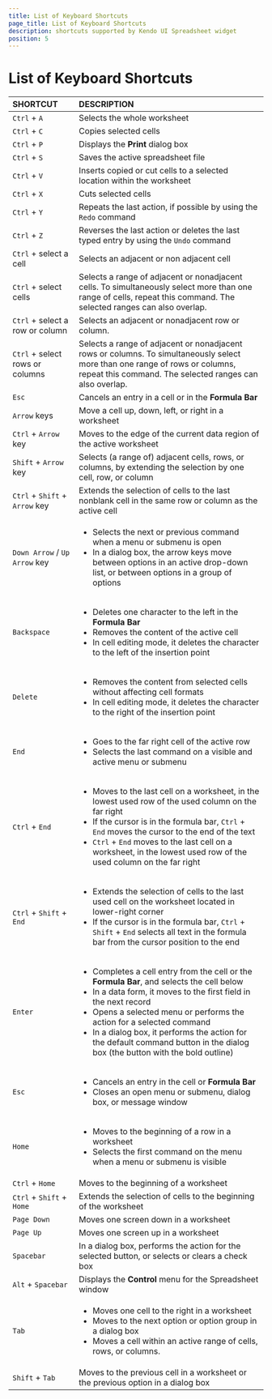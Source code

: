 ```yaml
---
title: List of Keyboard Shortcuts
page_title: List of Keyboard Shortcuts
description: shortcuts supported by Kendo UI Spreadsheet widget
position: 5
---
```


# List of Keyboard Shortcuts

| SHORTCUT										    | DESCRIPTION				                                    |
| :--- 												| :---						                                    |
| `Ctrl` + `A`				                        | Selects the whole worksheet								    |
| `Ctrl` + `C`				                        | Copies selected cells    						        	    |
| `Ctrl` + `P`                                      | Displays the **Print** dialog box                             |
| `Ctrl` + `S`                                      | Saves the active spreadsheet file                             |
| `Ctrl` + `V`				                        | Inserts copied or cut cells to a selected location within the worksheet |
| `Ctrl` + `X`				                        | Cuts selected cells										    |
| `Ctrl` + `Y` 				                        | Repeats the last action, if possible by using the `Redo` command |  
| `Ctrl` + `Z` 		                                | Reverses the last action or deletes the last typed entry by using the `Undo` command |
| `Ctrl` + select a cell                        	| Selects an adjacent or non adjacent cell |
| `Ctrl` + select cells                             | Selects a range of adjacent or nonadjacent cells. To simultaneously select more than one range of cells, repeat this command. The selected ranges can also overlap. |
| `Ctrl` + select a row or column 	                | Selects an adjacent or nonadjacent row or column. |  
| `Ctrl` + select rows or columns                   | Selects a range of adjacent or nonadjacent rows or columns. To simultaneously select more than one range of rows or columns, repeat this command. The selected ranges can also overlap. |
| `Esc`						                        | Cancels an entry in a cell or in the **Formula Bar**          |
| `Arrow` keys                                      | Move a cell up, down, left, or right in a worksheet          |
| `Ctrl` + `Arrow` key                              | Moves to the edge of the current data region of the active worksheet |
| `Shift` + `Arrow` key 	                        | Selects (a range of) adjacent cells, rows, or columns, by extending the selection by one cell, row, or column |
| `Ctrl` + `Shift` + `Arrow` key                    | Extends the selection of cells to the last nonblank cell in the same row or column as the active cell |
| `Down Arrow` / `Up Arrow` key                     | <ul><li>Selects the next or previous command when a menu or submenu is open</li> <li>In a dialog box, the arrow keys move between options in an active drop-down list, or between options in a group of options</li></ul> |
| `Backspace`                                       | <ul><li>Deletes one character to the left in the **Formula Bar**</li> <li>Removes the content of the active cell</li> <li>In cell editing mode, it deletes the character to the left of the insertion point</li></ul> |
| `Delete`                                          | <ul><li>Removes the content from selected cells without affecting cell formats</li> <li>In cell editing mode, it deletes the character to the right of the insertion point</li></ul> |
| `End`                                             | <ul><li>Goes to the far right cell of the active row</li> <li>Selects the last command on a visible and active menu or submenu</li></ul>
| `Ctrl` + `End`                                    | <ul><li>Moves to the last cell on a worksheet, in the lowest used row of the used column on the far right</li> <li>If the cursor is in the formula bar, `Ctrl` + `End` moves the cursor to the end of the text</li> <li>`Ctrl` + `End` moves to the last cell on a worksheet, in the lowest used row of the used column on the far right</li></ul> |
| `Ctrl` + `Shift` + `End`                          | <ul><li>Extends the selection of cells to the last used cell on the worksheet located in lower-right corner</li> <li>If the cursor is in the formula bar, `Ctrl` + `Shift` + `End` selects all text in the formula bar from the cursor position to the end</li></ul> |
| `Enter`                                           | <ul><li>Completes a cell entry from the cell or the **Formula Bar**, and selects the cell below</li> <li>In a data form, it moves to the first field in the next record</li> <li>Opens a selected menu or performs the action for a selected command</li> <li>In a dialog box, it performs the action for the default command button in the dialog box (the button with the bold outline)</li></ul> |
| `Esc`                                             | <ul><li>Cancels an entry in the cell or **Formula Bar**</li> <li>Closes an open menu or submenu, dialog box, or message window</li></ul> |
| `Home`                                            | <ul><li>Moves to the beginning of a row in a worksheet</li> <li>Selects the first command on the menu when a menu or submenu is visible</li></ul> |
| `Ctrl` + `Home`                                   | Moves to the beginning of a worksheet                        |
| `Ctrl` + `Shift` + `Home`                         | Extends the selection of cells to the beginning of the worksheet |
| `Page Down`                                       | Moves one screen down in a worksheet                         |
| `Page Up`                                         | Moves one screen up in a worksheet                           |
| `Spacebar`                                        | In a dialog box, performs the action for the selected button, or selects or clears a check box |
| `Alt` + `Spacebar`                                | Displays the **Control** menu for the Spreadsheet window     |
| `Tab`                                             | <ul><li>Moves one cell to the right in a worksheet</li> <li>Moves to the next option or option group in a dialog box</li> <li>Moves a cell within an active range of cells, rows, or columns.</li></ul> |
| `Shift` + `Tab`                                   | Moves to the previous cell in a worksheet or the previous option in a dialog box |